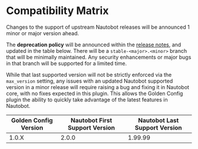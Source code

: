 # Compatibility Matrix

Changes to the support of upstream Nautobot releases will be announced 1 minor or major version ahead.

The **deprecation policy** will be announced within the [release notes](./release_notes/index.md), and updated in the table below. There will be a `stable-<major>.<minor>` branch that will be minimally maintained. Any security enhancements or major bugs in that branch will be supported for a limited time.

While that last supported version will not be strictly enforced via the `max_version` setting, any issues with an updated Nautobot supported version in a minor release will require raising a bug and fixing it in Nautobot core, with no fixes expected in this plugin. This allows the Golden Config plugin the ability to quickly take advantage of the latest features in Nautobot.

| Golden Config Version | Nautobot First Support Version | Nautobot Last Support Version |
| ------------- | -------------------- | ------------- |
| 1.0.X         | 2.0.0                | 1.99.99        |
